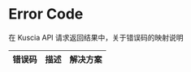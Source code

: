 # Error Code 

在 Kuscia API 请求返回结果中，关于错误码的映射说明 

| 错误码 | 描述 | 解决方案 |
| ----- | ----------- | ----------- |
